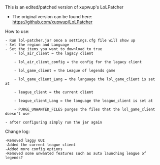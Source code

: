 This is an edited/patched version of xupwup's LoLPatcher

 - The original version can be found here: https://github.com/xupwup/LoLPatcher


How to use:

	- Run lol-patcher.jar once a settings.cfg file will show up
	- Set the region and Language
	- Set the items you want to download to true
		- lol_air_client = the lagacy client
		
		- lol_air_client_config = the config for the lagacy client
		
		- lol_game_client = the League of legends game
		
		- lol_game_client_Lang = the language the lol_game_client is set at
		
		- league_client = the current client
		
		- league_client_Lang = the language the league_client is set at
		
		- PURGE_UNWANTED_FILES purges the files that the lol_game_client doesn't use

	- after configuring simply run the jar again
	
Change log:

	-Removed laggy GUI
	-Added the current league client
	-Added more config options
	-Removed some unwanted features such as auto launching league of legends?

